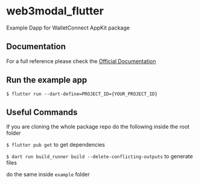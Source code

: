# web3modal_flutter

Example Dapp for WalletConnect AppKit package

## Documentation

For a full reference please check the [Official Documentation](https://docs.walletconnect.com/appkit/flutter/core/installation)

## Run the example app

`$ flutter run --dart-define=PROJECT_ID={YOUR_PROJECT_ID}`

## Useful Commands

If you are cloning the whole package repo do the following inside the root folder

`$ flutter pub get` to get dependencies

`$ dart run build_runner build --delete-conflicting-outputs` to generate files

do the same inside `example` folder
